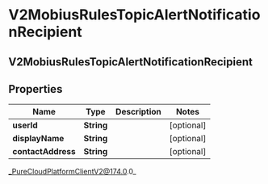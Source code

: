 # V2MobiusRulesTopicAlertNotificationRecipient

## V2MobiusRulesTopicAlertNotificationRecipient

## Properties

|Name | Type | Description | Notes|
|------------ | ------------- | ------------- | -------------|
| **userId** | **String** |  | [optional] |
| **displayName** | **String** |  | [optional] |
| **contactAddress** | **String** |  | [optional] |



_PureCloudPlatformClientV2@174.0.0_
